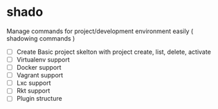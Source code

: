 # shado
Manage commands for project/development environment easily ( shadowing commands )

- [ ] Create Basic project skelton with project create, list, delete, activate
- [ ] Virtualenv support
- [ ] Docker support
- [ ] Vagrant support
- [ ] Lxc support
- [ ] Rkt support
- [ ] Plugin structure
